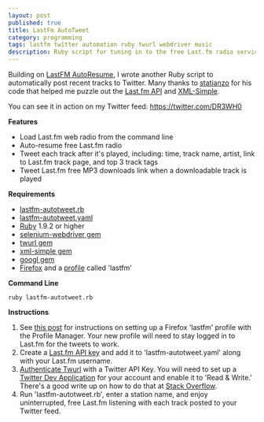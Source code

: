 ```yaml
---
layout: post
published: true
title: LastFm AutoTweet
category: programming
tags: lastfm twitter automation ruby twurl webdriver music
description: Ruby script for tuning in to the free Last.fm radio service and automatically tweeting recent tracks. Provides uninterrupted listening and tweets download links for free tracks.
---
```


Building on [LastFM AutoResume](http://dr3wh0.net/2013/08/17/lastfm-autoresume-part-2), I wrote another Ruby script to automatically post recent tracks to Twitter. Many thanks to [statianzo](https://gist.github.com/statianzo/977704) for his code that helped me puzzle out the [Last.fm API](http://www.last.fm/api/intro) and [XML-Simple](http://xml-simple.rubyforge.org/).

You can see it in action on my Twitter feed: <https://twitter.com/DR3WH0>

**Features**

* Load Last.fm web radio from the command line
* Auto-resume free Last.fm radio
* Tweet each track after it's played, including: time, track name, artist, link to Last.fm track page, and top 3 track tags
* Tweet Last.fm free MP3 downloads link when a downloadable track is played

**Requirements**

* [lastfm-autotweet.rb](https://gist.github.com/DR3WH0/6268055#file-lastfm-autotweet-rb)
* [lastfm-autotweet.yaml](https://gist.github.com/DR3WH0/6268055#file-lastfm-autotweet-yaml)
* [Ruby](http://www.ruby-lang.org/en/) 1.9.2 or higher
* [selenium-webdriver gem](http://rubygems.org/gems/selenium-webdriver)
* [twurl gem](http://rubygems.org/gems/twurl)
* [xml-simple gem](http://rubygems.org/gems/xml-simple)
* [googl gem](http://rubygems.org/gems/googl)
* [Firefox](http://www.mozilla.org/en-US/firefox/new/) and a [profile](https://support.mozilla.org/en-US/kb/profiles-where-firefox-stores-user-data) called 'lastfm'

**Command Line**

	ruby lastfm-autotweet.rb

**Instructions**

1. See [this post](http://dr3wh0.github.io/2013/08/17/lastfm-autoresume-part-2/) for instructions on setting up a Firefox 'lastfm' profile with the Profile Manager. Your new profile will need to stay logged in to Last.fm for the tweets to work.
2. Create a [Last.fm API key](http://www.last.fm/api/account/create) and add it to 'lastfm-autotweet.yaml' along with your Last.fm username.
3. [Authenticate Twurl](http://rubydoc.info/gems/twurl/0.8.3/file/README) with a Twitter API Key. You will need to set up a [Twitter Dev Application](https://dev.twitter.com/) for your account and enable it to 'Read & Write.' There's a good write up on how to do that at [Stack Overflow](http://stackoverflow.com/questions/12916539/simplest-php-example-for-retrieving-user-timeline-with-twitter-api-version-1-1/15314662#15314662).
4. Run 'lastfm-autotweet.rb', enter a station name, and enjoy uninterrupted, free Last.fm listening with each track posted to your Twitter feed.
